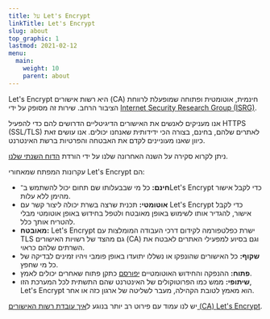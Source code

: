 ```yaml
---
title: על Let's Encrypt
linkTitle: Let's Encrypt
slug: about
top_graphic: 1
lastmod: 2021-02-12
menu:
  main:
    weight: 10
    parent: about
---
```


Let's Encrypt היא רשות אישורים (CA) חינמית, אוטומטית ופתוחה שמופעלת לרווחת הציבור הרחב. שירות זה מסופק על ידי [Internet Security Research Group (ISRG)](https://www.abetterinternet.org/).

אנו מעניקים לאנשים את האישורים הדיגיטליים הדרושים להם כדי להפעיל HTTPS‏ (SSL/TLS) לאתרים שלהם, בחינם, בצורה הכי ידידותית שאנחנו יכולים. אנו עושים זאת כיוון שאנו מעוניינים לקדם את האבטחה והפרטיות ברשת האינטרנט.

ניתן לקרוא סקירה על השנה האחרונה שלנו על ידי הורדת [ הדוח השנתי שלנו](https://www.abetterinternet.org/annual-reports/).

עקרונות המפתח שמאחורי Let's Encrypt הם:

* <strong>חינם:</strong> כל מי שבבעלותו שם תחום יכול להשתמש ב־Let's Encrypt כדי לקבל אישור מהימן ללא עלות.
* <strong>אוטומטי:</strong> תכנית שרצה בשרת יכולה ליצור קשר עם Let's Encrypt כדי לקבל אישור, להגדיר אותו לשימוש באופן מאובטח ולטפל בחידוש באופן אוטומטי מבלי להטריח אותך כלל.
* <strong>מאובטח:</strong> Let's Encrypt ישרת כפלטפורמה לקידום דרכי העבודה המומלצות עם TLS גם מהצד של רשויות האישורים (CA) וגם בסיוע למפעילי האתרים לאבטח את השרתים שלהם כראוי.
* <strong>שקוף:</strong> כל האישורים שהונפקו או נשללו יתועדו באופן פומבי ויהיו זמינים לבדיקה של כל מי שחפץ.
* <strong>פתוח:</strong> ההנפקה והחידוש האוטומטיים [יפורסם](https://tools.ietf.org/html/rfc8555) כתקן פתוח שאחרים יכולים לאמץ.
* <strong>שיתופי:</strong> ממש כמו הפרוטוקולים של האינטרנט שהם התשתית לכל המערכת הזו, Let's Encrypt הוא מאמץ לטובת הקהילה, מעבר לשליטה של ארגון כזה או אחר.

יש לנו עמוד עם פירוט רב יותר בנוגע ל[איך עובדת רשות האישורים ‎(CA) ‏Let's Encrypt](/how-it-works).

